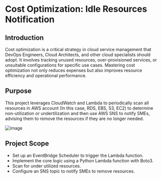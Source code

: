 # Cost Optimization: Idle Resources Notification

## Introduction

Cost optimization is a critical strategy in cloud service management that DevOps Engineers, Cloud Architects, and other cloud specialists should adopt. It involves tracking unused resources, over-provisioned services, or unsuitable configurations for specific use cases. Mastering cost optimization not only reduces expenses but also improves resource efficiency and operational performance.

## Purpose
This project leverages CloudWatch and Lambda to periodically scan all resources in AWS account (In this case, RDS, EBS, S3, EC2) to determine non-utilization or undertilization and then use AWS SNS to notify SMEs, advising them to remove the resources if they are no longer needed.

![image](https://github.com/user-attachments/assets/ffc1760c-4803-46ed-8c66-2ceb80cc9e9c)


## Project Scope

- Set up an EventBridge Scheduler to trigger the Lambda function.
- Implement the core logic using a Python Lambda function with Boto3.
- Scan for under utilized resources.
- Configure an SNS topic to notify SMEs to remove resources.
